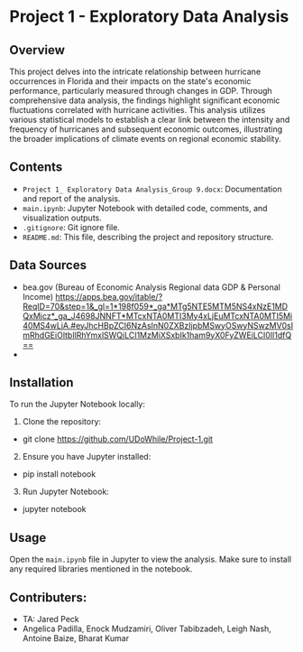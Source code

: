 # Project 1 - Exploratory Data Analysis

## Overview
This project delves into the intricate relationship between hurricane occurrences in Florida and their impacts on the state's economic performance, particularly measured through changes in GDP. Through comprehensive data analysis, the findings highlight significant economic fluctuations correlated with hurricane activities. This analysis utilizes various statistical models to establish a clear link between the intensity and frequency of hurricanes and subsequent economic outcomes, illustrating the broader implications of climate events on regional economic stability.
## Contents
- `Project 1_ Exploratory Data Analysis_Group 9.docx`: Documentation and report of the analysis.
- `main.ipynb`: Jupyter Notebook with detailed code, comments, and visualization outputs.
- `.gitignore`: Git ignore file.
- `README.md`: This file, describing the project and repository structure.
## Data Sources
- bea.gov (Bureau of Economic Analysis Regional data GDP & Personal Income) https://apps.bea.gov/itable/?ReqID=70&step=1&_gl=1*198f059*_ga*MTg5NTE5MTM5NS4xNzE1MDQxMjcz*_ga_J4698JNNFT*MTcxNTA0MTI3My4xLjEuMTcxNTA0MTI5Mi40MS4wLjA.#eyJhcHBpZCI6NzAsInN0ZXBzIjpbMSwyOSwyNSwzMV0sImRhdGEiOltbIlRhYmxlSWQiLCI1MzMiXSxbIk1ham9yX0FyZWEiLCI0Il1dfQ==
- 
## Installation
To run the Jupyter Notebook locally:

1. Clone the repository:
* git clone https://github.com/UDoWhile/Project-1.git

2. Ensure you have Jupyter installed:
* pip install notebook

3. Run Jupyter Notebook:
* jupyter notebook 

## Usage
Open the `main.ipynb` file in Jupyter to view the analysis. Make sure to install any required libraries mentioned in the notebook.

## Contributers:
* TA: Jared Peck
* Angelica Padilla, Enock Mudzamiri, Oliver Tabibzadeh, Leigh Nash, Antoine Baize, Bharat Kumar
